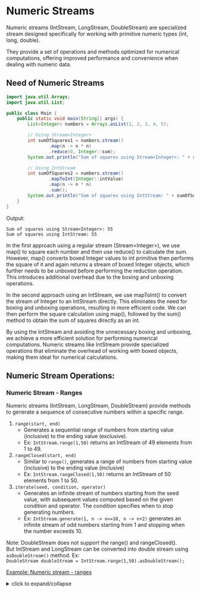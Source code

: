 # Numeric Streams

Numeric streams (IntStream, LongStream, DoubleStream) are specialized stream designed specifically for 
working with primitive numeric types (int, long, double). 

They provide a set of operations and methods optimized for numerical computations, offering improved performance and 
convenience when dealing with numeric data.

## Need of Numeric Streams

```java
import java.util.Arrays;
import java.util.List;

public class Main {
    public static void main(String[] args) {
        List<Integer> numbers = Arrays.asList(1, 2, 3, 4, 5);

        // Using Stream<Integer>
        int sumOfSquares1 = numbers.stream()
                .map(n -> n * n)
                .reduce(0, Integer::sum);
        System.out.println("Sum of squares using Stream<Integer>: " + sumOfSquares1);

        // Using IntStream
        int sumOfSquares2 = numbers.stream()
                .mapToInt(Integer::intValue)
                .map(n -> n * n)
                .sum();
        System.out.println("Sum of squares using IntStream: " + sumOfSquares2);
    }
}
```

Output:
```shell
Sum of squares using Stream<Integer>: 55
Sum of squares using IntStream: 55
```

In the first approach using a regular stream (Stream\<Integer>), we use map() to square each number and then use reduce() 
to calculate the sum. <br>
However, map() converts boxed Integer values to int primitive then performs the square of it and again
returns a stream of boxed Integer objects, which further needs to be unboxed before performing 
the reduction operation. This introduces additional overhead due to the boxing and unboxing operations.

In the second approach using an IntStream, we use mapToInt() to convert the stream of Integer to an IntStream directly. 
This eliminates the need for boxing and unboxing operations, resulting in more efficient code. 
We can then perform the square calculation using map(), followed by the sum() method to obtain the sum of squares directly as an int.

By using the IntStream and avoiding the unnecessary boxing and unboxing, we achieve a more efficient solution for performing numerical computations. 
Numeric streams like IntStream provide specialized operations that eliminate the overhead of working with boxed objects, 
making them ideal for numerical calculations.

## Numeric Stream Operations:

### Numeric Stream - Ranges

Numeric streams (IntStream, LongStream, DoubleStream) provide methods to generate a sequence of consecutive numbers within a specific range.

1. `range(start, end)`
    - Generates a sequential range of numbers from starting value (inclusive) to the ending value (exclusive).
    - Ex: `IntStream.range(1,50)` returns an IntStream of 49 elements from 1 to 49.
2. `rangeClosed(start, end)`
    - Similar to `range()`, generates a range of numbers from starting value (inclusive) to the ending value (inclusive) 
    - Ex: `IntStream.rangeClosed(1,50)` returns an IntStream of 50 elements from 1 to 50.
3. `iterate(seed, condition, operator)`
    - Generates an infinite stream of numbers starting from the seed value, with subsequent values computed based on the given
   condition and operator. The condition specifies when to stop generating numbers.
    - Ex: `IntStream.generate(1, n -> n<=10, n -> n+2)` generates an infinite stream of odd numbers starting from 1 and stopping
   when the number exceeds 10.

Note:
DoubleStream does not support the range() and rangeClosed().<br>
But IntStream and LongStream can be converted into double stream using `asDoubleStream()` method.
  Ex:<br>
  `DoubleStream doubleStream = IntStream.range(1,50).asDoubleStream();`

[Example: Numeric stream - ranges](./RangesExample.java)

<details>
  <summary>click to expand/collapse</summary>

```java
import java.util.stream.DoubleStream;
import java.util.stream.IntStream;
import java.util.stream.LongStream;

public class RangesExample {
    public static void main(String[] args) {
        // range(start, end)
        System.out.print("IntStream.range(1,6) : ");
        IntStream.range(1, 6)
                .forEach(i -> System.out.print(i +" ")); // 1 2 3 4 5
        System.out.println();

        // rangeClosed(start, end)
        System.out.print("IntStream.rangeClosed(1,5) : ");
        IntStream.rangeClosed(1, 5)
                .forEach(i -> System.out.print(i +" ")); // 1 2 3 4 5
        System.out.println();

        // range(start, end)
        System.out.print("LongStream.range(1L,6L) : ");
        LongStream.range(1L, 6L)
                .forEach(i -> System.out.print(i +" ")); // 1 2 3 4 5
        System.out.println();

        // rangeClosed(start, end)
        System.out.print("LongStream.rangeClosed(1L,5L) : ");
        LongStream.rangeClosed(1L, 5L)
                .forEach(i -> System.out.print(i +" ")); // 1 2 3 4 5
        System.out.println();

        //DoubleStream does not directly support range() or rangeClosed()
        System.out.print("IntStream.range(1,50).asDoubleStream() : ");
        IntStream.range(1,6).asDoubleStream()
                .forEach(i -> System.out.print(i +" ")); // 1.0 2.0 3.0 4.0 5.0
        System.out.println();

        // range using iterate and limit
        System.out.print("DoubleStream.iterate(0.0, n -> n + 0.5).limit(5) : ");
        DoubleStream.iterate(0.0, n -> n + 0.5)
                .limit(5)
                .forEach(i -> System.out.print(i +" ")); // 0.0 0.5 1.0 1.5 2.0

    }
}
```
Output:
```shell
IntStream.range(1,6) : 1 2 3 4 5 
IntStream.rangeClosed(1,5) : 1 2 3 4 5 
LongStream.range(1L,6L) : 1 2 3 4 5 
LongStream.rangeClosed(1L,5L) : 1 2 3 4 5 
IntStream.range(1,50).asDoubleStream() : 1.0 2.0 3.0 4.0 5.0 
DoubleStream.iterate(0.0, n -> n + 0.5).limit(5) : 0.0 0.5 1.0 1.5 2.0 
```
</details>
